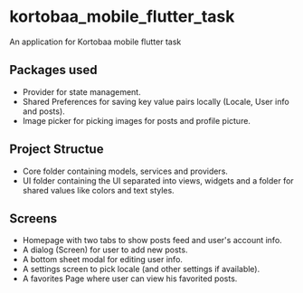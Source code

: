 # kortobaa_mobile_flutter_task

An application for Kortobaa mobile flutter task

## Packages used

- Provider for state management.
- Shared Preferences for saving key value pairs locally (Locale, User info and posts).
- Image picker for picking images for posts and profile picture. 

## Project Structue

- Core folder containing models, services and providers.
- UI folder containing the UI separated into views, widgets and a folder for shared values like colors and text styles.

## Screens

- Homepage with two tabs to show posts feed and user's account info.
- A dialog (Screen) for user to add new posts.
- A bottom sheet modal for editing user info.
- A settings screen to pick locale (and other settings if available).
- A favorites Page where user can view his favorited posts.